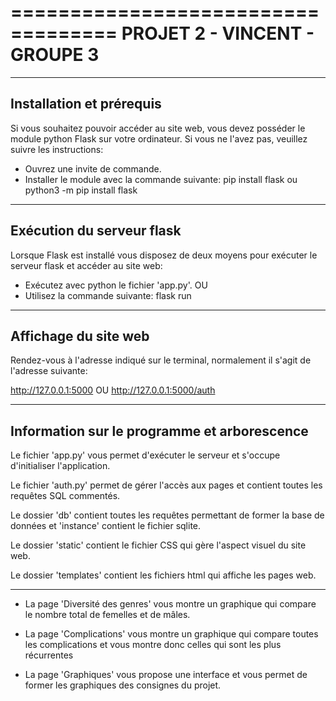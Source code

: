 ===================================
 PROJET 2 - VINCENT - GROUPE 3
===================================

-----------------------------------------------------------------
Installation et prérequis
----------------------------------------------------------------

Si vous souhaitez pouvoir accéder au site web, vous devez posséder
le module python Flask sur votre ordinateur. Si vous ne l'avez pas,
veuillez suivre les instructions:

- Ouvrez une invite de commande.
- Installer le module avec la commande suivante: 
pip install flask
ou
python3 -m pip install flask

-----------------------------------------------------------------
Exécution du serveur flask
----------------------------------------------------------------

Lorsque Flask est installé vous disposez de deux moyens pour
exécuter le serveur flask et accéder au site web:

- Exécutez avec python le fichier 'app.py'.
OU
- Utilisez la commande suivante:
flask run

-----------------------------------------------------------------
Affichage du site web
----------------------------------------------------------------

Rendez-vous à l'adresse indiqué sur le terminal, normalement 
il s'agit de l'adresse suivante:

http://127.0.0.1:5000
OU
http://127.0.0.1:5000/auth

-----------------------------------------------------------------
Information sur le programme et arborescence
-----------------------------------------------------------------

Le fichier 'app.py' vous permet d'exécuter le serveur et s'occupe
d'initialiser l'application.

Le fichier 'auth.py' permet de gérer l'accès aux pages et contient
toutes les requêtes SQL commentés.

Le dossier 'db' contient toutes les requêtes permettant de former
la base de données et 'instance' contient le fichier sqlite.

Le dossier 'static' contient le fichier CSS qui gère l'aspect visuel
du site web.

Le dossier 'templates' contient les fichiers html qui affiche les
pages web.

---------------

- La page 'Diversité des genres' vous montre un graphique qui compare
le nombre total de femelles et de mâles.

- La page 'Complications' vous montre un graphique qui compare
toutes les complications et vous montre donc celles qui sont
les plus récurrentes

- La page 'Graphiques' vous propose une interface et vous permet
de former les graphiques des consignes du projet.
